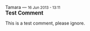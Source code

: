 <div id="wikitext">

<div class="messagehead">

Tamara — <span style="font-size:83%">16 Jun 2013 - 13:11</span>\
<span style="font-size:120%">**Test Comment**</span>

</div>

<div class="messageitem">

This is a test comment, please ignore.

</div>

</div>
